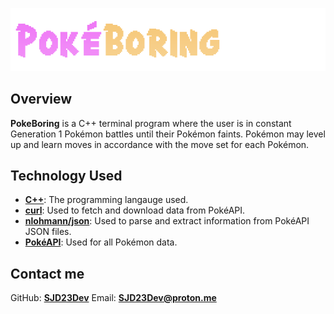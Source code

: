 ![HeaderImage](assets/images/readme_header.png)
## Overview
**PokeBoring** is a C++ terminal program where the user is in constant Generation 1 Pokémon battles until their Pokémon faints. Pokémon may level up and learn moves in accordance with the move set for each Pokémon.

## Technology Used
- [**C++**](https://cplusplus.com/): The programming langauge used.
- [**curl**](https://curl.se/): Used to fetch and download data from PokéAPI.
- [**nlohmann/json**](https://github.com/nlohmann/json): Used to parse and extract information from PokéAPI JSON files.
- [**PokéAPI**](https://pokeapi.co/): Used for all Pokémon data.

## Contact me
GitHub: [**SJD23Dev**](https://github.com/SJD23Dev)
Email: [**SJD23Dev@proton.me**](SJD23Dev@proton.me)
